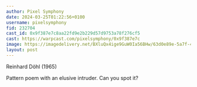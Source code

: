 ```yaml
---
author: Pixel Symphony
date: 2024-03-25T01:22:56+0100
username: pixelsymphony
fid: 232704
cast_id: 0x9f387e7c8aa22fd9e2b229d57d9753a78f276cf5
cast: https://warpcast.com/pixelsymphony/0x9f387e7c
image: https://imagedelivery.net/BXluQx4ige9GuW0Ia56BHw/63d0e89e-5a7f-4194-c684-832bab4f3000/original
layout: post
---
```

Reinhard Döhl (1965)  
  
Pattern poem with an elusive intruder. Can you spot it?  

<img src='https://imagedelivery.net/BXluQx4ige9GuW0Ia56BHw/63d0e89e-5a7f-4194-c684-832bab4f3000/original' alt='' referrerpolicy='no-referrer'/>